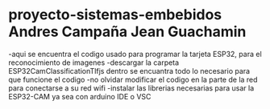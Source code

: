 # proyecto-sistemas-embebidos Andres Campaña Jean Guachamin

-aqui se encuentra el codigo usado para programar la tarjeta ESP32, para el reconocimiento de imagenes
-descargar la carpeta ESP32CamClassificationTlfjs dentro se encuantra todo lo necesario para
que funcione el codigo
-no olvidar modificar el codigo en la parte de la red para conectarse a su red wifi 
-instalar las librerias necesarias para usar la ESP32-CAM ya sea con arduino IDE o VSC

